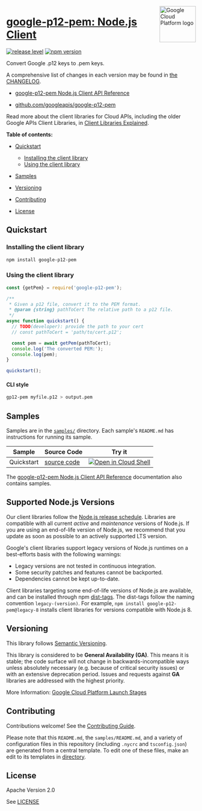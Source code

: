 [//]: # "This README.md file is auto-generated, all changes to this file will be lost."
[//]: # "To regenerate it, use `python -m synthtool`."
<img src="https://avatars2.githubusercontent.com/u/2810941?v=3&s=96" alt="Google Cloud Platform logo" title="Google Cloud Platform" align="right" height="96" width="96"/>

# [google-p12-pem: Node.js Client](https://github.com/googleapis/google-p12-pem)

[![release level](https://img.shields.io/badge/release%20level-general%20availability%20%28GA%29-brightgreen.svg?style=flat)](https://cloud.google.com/terms/launch-stages)
[![npm version](https://img.shields.io/npm/v/google-p12-pem.svg)](https://www.npmjs.org/package/google-p12-pem)




Convert Google .p12 keys to .pem keys.


A comprehensive list of changes in each version may be found in
[the CHANGELOG](https://github.com/googleapis/google-p12-pem/blob/main/CHANGELOG.md).

* [google-p12-pem Node.js Client API Reference][client-docs]

* [github.com/googleapis/google-p12-pem](https://github.com/googleapis/google-p12-pem)

Read more about the client libraries for Cloud APIs, including the older
Google APIs Client Libraries, in [Client Libraries Explained][explained].

[explained]: https://cloud.google.com/apis/docs/client-libraries-explained

**Table of contents:**


* [Quickstart](#quickstart)

  * [Installing the client library](#installing-the-client-library)
  * [Using the client library](#using-the-client-library)
* [Samples](#samples)
* [Versioning](#versioning)
* [Contributing](#contributing)
* [License](#license)

## Quickstart

### Installing the client library

```bash
npm install google-p12-pem
```


### Using the client library

```javascript
const {getPem} = require('google-p12-pem');

/**
 * Given a p12 file, convert it to the PEM format.
 * @param {string} pathToCert The relative path to a p12 file.
 */
async function quickstart() {
  // TODO(developer): provide the path to your cert
  // const pathToCert = 'path/to/cert.p12';

  const pem = await getPem(pathToCert);
  console.log('The converted PEM:');
  console.log(pem);
}

quickstart();

```
#### CLI style

``` sh
gp12-pem myfile.p12 > output.pem
```


## Samples

Samples are in the [`samples/`](https://github.com/googleapis/google-p12-pem/tree/main/samples) directory. Each sample's `README.md` has instructions for running its sample.

| Sample                      | Source Code                       | Try it |
| --------------------------- | --------------------------------- | ------ |
| Quickstart | [source code](https://github.com/googleapis/google-p12-pem/blob/main/samples/quickstart.js) | [![Open in Cloud Shell][shell_img]](https://console.cloud.google.com/cloudshell/open?git_repo=https://github.com/googleapis/google-p12-pem&page=editor&open_in_editor=samples/quickstart.js,samples/README.md) |



The [google-p12-pem Node.js Client API Reference][client-docs] documentation
also contains samples.

## Supported Node.js Versions

Our client libraries follow the [Node.js release schedule](https://nodejs.org/en/about/releases/).
Libraries are compatible with all current _active_ and _maintenance_ versions of
Node.js.
If you are using an end-of-life version of Node.js, we recommend that you update
as soon as possible to an actively supported LTS version.

Google's client libraries support legacy versions of Node.js runtimes on a
best-efforts basis with the following warnings:

* Legacy versions are not tested in continuous integration.
* Some security patches and features cannot be backported.
* Dependencies cannot be kept up-to-date.

Client libraries targeting some end-of-life versions of Node.js are available, and
can be installed through npm [dist-tags](https://docs.npmjs.com/cli/dist-tag).
The dist-tags follow the naming convention `legacy-(version)`.
For example, `npm install google-p12-pem@legacy-8` installs client libraries
for versions compatible with Node.js 8.

## Versioning

This library follows [Semantic Versioning](http://semver.org/).


This library is considered to be **General Availability (GA)**. This means it
is stable; the code surface will not change in backwards-incompatible ways
unless absolutely necessary (e.g. because of critical security issues) or with
an extensive deprecation period. Issues and requests against **GA** libraries
are addressed with the highest priority.







More Information: [Google Cloud Platform Launch Stages][launch_stages]

[launch_stages]: https://cloud.google.com/terms/launch-stages

## Contributing

Contributions welcome! See the [Contributing Guide](https://github.com/googleapis/google-p12-pem/blob/main/CONTRIBUTING.md).

Please note that this `README.md`, the `samples/README.md`,
and a variety of configuration files in this repository (including `.nycrc` and `tsconfig.json`)
are generated from a central template. To edit one of these files, make an edit
to its templates in
[directory](https://github.com/googleapis/synthtool).

## License

Apache Version 2.0

See [LICENSE](https://github.com/googleapis/google-p12-pem/blob/main/LICENSE)

[client-docs]: https://googleapis.dev/nodejs/google-p12-pem/latest/

[shell_img]: https://gstatic.com/cloudssh/images/open-btn.png
[projects]: https://console.cloud.google.com/project
[billing]: https://support.google.com/cloud/answer/6293499#enable-billing

[auth]: https://cloud.google.com/docs/authentication/getting-started
